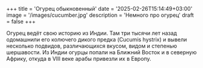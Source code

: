 +++
title = 'Огурец обыкновенный'
date = '2025-02-26T15:14:49+03:00'
image = '/images/cucumber.jpg'
description = 'Немного про огурец'
draft = false
+++

Огурец ведёт свою историю из Индии. Там три тысячи лет назад одомашнили его колючего дикого предка (Cucumis hystrix) и вывели несколько подвидов, различающихся вкусом, видом и степенью шершавости. Из Индии огурцы попали на Ближний Восток и в северную Африку, откуда в VIII веке арабы привезли их в Европу.